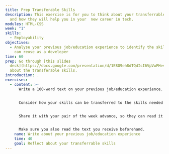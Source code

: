 ```yaml
---
title: Prep Transferable Skills
description: This exercise is for you to think about your transferrable skills
  and how they will help you in your  new career in tech.
modules: HTML-CSS
week: "1"
skills:
  - Employability
objectives:
  - Analyse your previous job/education experience to identify the skills you
    can reuse as a developer
time: 60
prep: Go through [this slides
  deck](https://docs.google.com/presentation/d/1E8O9eh8dTQdIsI6VpVwFHesAz0PBDW38WSXuTir_vUk/edit#slide=id.ga9333c68a9_0_33)
  about the transferable skills.
introduction: .
exercises:
  - content: >-
      Write a 100-word text on your previous job/education experience.


      Consider how your skills can be transferred to the skills needed as a developer. 


      Share it with your pair of the week advance, so they can read it and you can discuss it in the class.


      Make sure you also read the text you receive beforehand.
    name: Write about your previous job/education experience
    time: 40
    goal: Reflect about your transferrable skills
---
```

